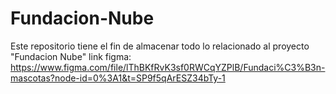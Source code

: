 # Fundacion-Nube
Este repositorio tiene el fin de almacenar todo lo relacionado al proyecto "Fundacion Nube"
link figma: https://www.figma.com/file/lThBKfRvK3sf0RWCqYZPlB/Fundaci%C3%B3n-mascotas?node-id=0%3A1&t=SP9f5qArESZ34bTy-1
